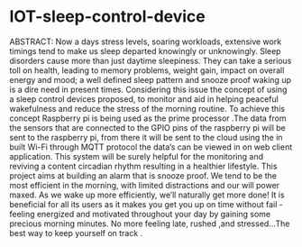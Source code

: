 # IOT-sleep-control-device

ABSTRACT:
Now a days stress levels, soaring workloads, extensive work timings tend to make us sleep departed knowingly or unknowingly. Sleep disorders cause more than just daytime sleepiness. They can take a serious toll on health, leading to memory problems, weight gain, impact on overall energy and mood; a well defined sleep pattern and snooze proof waking up is a dire need in present times. Considering this issue the concept of using a sleep control devices proposed, to monitor and aid in helping peaceful wakefulness and reduce the stress of the morning routine. To achieve this concept Raspberry pi is being used as the prime processor .The data from the sensors that are connected to the GPIO pins of the raspberry pi will be sent to the raspberry pi, from there it will be sent to the cloud using the in built Wi-Fi through MQTT protocol the data’s can be viewed in on web client application. This system will be surely helpful for the monitoring and reviving a content circadian rhythm resulting in a healthier lifestyle.
This project aims at building an alarm that is snooze proof. We tend to be the most efficient in the morning, with limited distractions and our will power maxed. As we wake up more efficiently, we’ll naturally get more done! It is beneficial for all its users as it makes you get you up on time without fail - feeling energized and motivated throughout your day by gaining some precious morning minutes. No more feeling late, rushed ,and stressed...The best way to keep yourself on track . 


